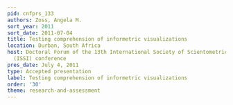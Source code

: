 ```yaml
---
pid: cnfprs_133
authors: Zoss, Angela M.
sort_year: 2011
sort_date: 2011-07-04
title: Testing comprehension of informetric visualizations
location: Durban, South Africa
host: Doctoral Forum of the 13th International Society of Scientometrics and Informetrics
  (ISSI) conference
pres_date: July 4, 2011
type: Accepted presentation
label: Testing comprehension of informetric visualizations
order: '30'
theme: research-and-assessment
---
```

